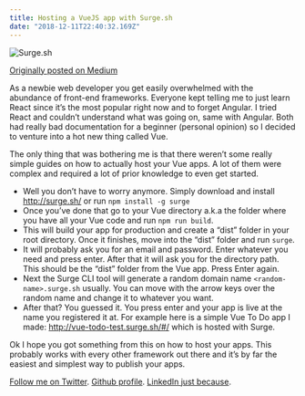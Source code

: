 ```yaml
---
title: Hosting a VueJS app with Surge.sh
date: "2018-12-11T22:40:32.169Z"
---
```

![Surge.sh](surge.png)

[Originally posted on Medium](https://medium.com/@zanethedev/hosting-a-vuejs-app-with-surge-sh-27c4513fdda0)

As a newbie web developer you get easily overwhelmed with the abundance of front-end frameworks.
Everyone kept telling me to just learn React since it’s the most popular right now and to forget Angular.
I tried React and couldn’t understand what was going on, same with Angular. Both had really bad documentation for a
beginner (personal opinion) so I decided to venture into a hot new thing called Vue.

The only thing that was bothering me is that there weren’t some really simple guides on how to actually host your Vue apps.
A lot of them were complex and required a lot of prior knowledge to even get started.

* Well you don’t have to worry anymore. Simply download and install http://surge.sh/ or run `npm install -g surge`
* Once you’ve done that go to your Vue directory a.k.a the folder where you have all your Vue code and run `npm run build`.
* This will build your app for production and create a “dist” folder in your root directory. Once it finishes, move into the “dist” folder and run `surge`.
* It will probably ask you for an email and password. Enter whatever you need and press enter. After that it will ask you for the directory path. This should be the “dist” folder from the Vue app. Press Enter again.
* Next the Surge CLI tool will generate a random domain name `<random-name>.surge.sh` usually. You can move with the arrow keys over the random name and change it to whatever you want.
* After that? You guessed it. You press enter and your app is live at the name you registered it at. For example here is a simple Vue To Do app I made: http://vue-todo-test.surge.sh/#/ which is hosted with Surge.

Ok I hope you got something from this on how to host your apps. This probably works with every other framework out there and it’s by far the easiest and simplest way to publish your apps.

[Follow me on Twitter](https://twitter.com/zasuh_).
[Github profile](https://github.com/zasuh).
[LinkedIn just because](https://www.linkedin.com/in/zasuhadolnik/).
